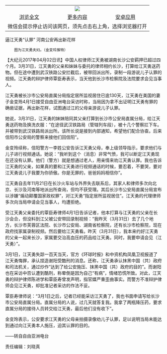 

<table>
  <tr>
    <td align="center" colspan="3">
      <a href="https://github.com/ogate/ogate/blob/master/README.md"><img src="https://cloud.githubusercontent.com/assets/11880933/13434984/f430fae2-e012-11e5-814f-c2df1e82b247.jpg"/></a>
    </td>
  </tr>
  <tr>
    <td align="center">
      <a href="https://s3.ap-south-1.amazonaws.com/ogatem/oGate.htm?c815740&from=oNote">浏览全文</a>
    </td>
    <td align="center">
      <a href="https://s3.ap-south-1.amazonaws.com/ogatem/oGate.htm?from=oNote">更多内容</a>
    </td>
    <td align="center">
      <a href="https://raw.githubusercontent.com/ogate/up/master/ogate.apk">安卓应用</a>
    </td>
  </tr>
  <tr>
    <td align="center" colspan="3">
      微信会提示停止访问该网页，须先点击右上角，选择浏览器打开
    </td>
  </tr>
</table>    



逼江天勇“认罪” 河南公安再出新花样






        图为江天勇夫妇。（金变玲推特）

【大纪元2017年04月02日讯】中国人权律师江天勇被湖南长沙公安羁押已超过四个月。3月31日，江天勇的父亲和妹妹与委托的律师相约长沙，打算给江天勇送药物。但在途中遭到武汉铁路公安拦截后，被带回派出所，录制一段游说儿子认罪的视频。江天勇的辩护律师覃臣寿表示，当天他到长沙市检察院及法院要求会见当事人。


江天勇被长沙市公安局直属分局指定居所监视居住已逾130天，江天勇在美国的妻子金变玲4月1日接受自由亚洲电台采访时称，当局因为拿不出证明江天勇有罪的确凿证据，再出新花样，试图通过江的父母亲游说儿子认罪。


她说，3月31日，江天勇的妹妹陪同其父亲打算到长沙市公安局直属分局，给江天勇送药物及换洗衣服：“在途径武汉铁路局（管辖列车段），被十几个警察拦下车。并被带到武汉铁路局派出所。该所长说是接到内部通知，希望他们配合协查。后来信阳市公安局的警察来接他们回信阳”。


金变玲续称，信阳警方一李姓公安告诉江天勇父母，奉上级领导指示，要求他们与儿子进行视频通话。她说：“我听到这个（消息）非常气愤，我可以断定江天勇现在还没有认罪。他们（警方）就是想通过老人，用亲情来劝江天勇认罪。我也告诉江天勇的父亲，如果真的要和江天勇进行视频通话的时候，要忍着，不要哭，要对江天勇说儿子我要为你骄傲。你是无罪的，爸爸妈妈相信你”。


江天勇自去年11月21日在长沙火车站与外界失去联系后，其家人和律师多次向北京、长沙及河南等地派出所查询，但均不获受理。其后长沙市公安局直属分局宣布以涉嫌“煽动颠覆国家政权罪”，对江天勇“指定居所监视居住”。江天勇的代理律师多次向当局申请会见当事人，均遭拒绝。


受江天勇父亲委托的覃臣寿律师4月1日告诉记者，他本打算与江天勇的父亲在长沙会合，但没料到江父被公安带回录制视频：“我昨天（3月31日）去了几个地方，长沙市芙蓉区法院、长沙市公安局、湖南省检察院，还有长沙市检察院，现在政府找家属录制视频。然后要给江天勇看。昨天（3月31日），我本来约好江天勇的父亲一起来长沙，家属要交治高血压的药品给江天勇。同时，我要申请会见（江天勇）”。


3月1日，江天勇失踪一百天当天，官方《环球时报》和中资机构凤凰卫视报道了江天勇悔罪，承认捏造谢阳受酷刑的消息。还称，江天勇承认抹黑中国（共）政府和司法机关，通过炒作“达到了给公安施压、抹黑中国（共）政府的目的”。而谢阳也在采访中否认遭到酷刑，称晕倒是因为自己“有病”，情绪恐慌所致。对此，江天勇的辩护律师陈进学和覃臣寿曾发声明，指官媒严重歪曲事实。而警方不准辩护律师会见江天勇，却批准记者采访的作法不妥。


覃臣寿律师说：“3月1日之后，记者已经能采访江天勇了，我也书面申请写给长沙市公安局直属分局。直属分局的人说，过几天就答复我。我拿了两瓶降压药，要求直属分局的接待人员转交给江天勇，最后他们没有收下”。


金变玲表示，公安要求江天勇的父母亲拍摄录像劝儿子认罪，足以说明当局未能达到通过向江天勇本人施压，迫其认罪的目的。


——转自自由亚洲电台


责任编辑：刘晓真



